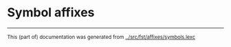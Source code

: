 
# Symbol affixes





* * *
<small>This (part of) documentation was generated from [../src/fst/affixes/symbols.lexc](http://github.com/giellalt/lang-tyv/blob/main/../src/fst/affixes/symbols.lexc)</small>